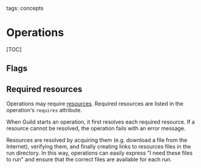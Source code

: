 tags: concepts

# Operations

[TOC]

## Flags

## Required resources

Operations may require [resources](term:resource). Required resources
are listed in the operation's `requires` attribute.

When Guild starts an operation, it first resolves each required
resource. If a resource cannot be resolved, the operation fails with
an error message.

Resources are resolved by acquiring them (e.g. download a file from
the Internet), verifying them, and finally creating links to resources
files in the run directory. In this way, operations can easily express
"I need these files to run" and ensure that the correct files are
available for each run.
